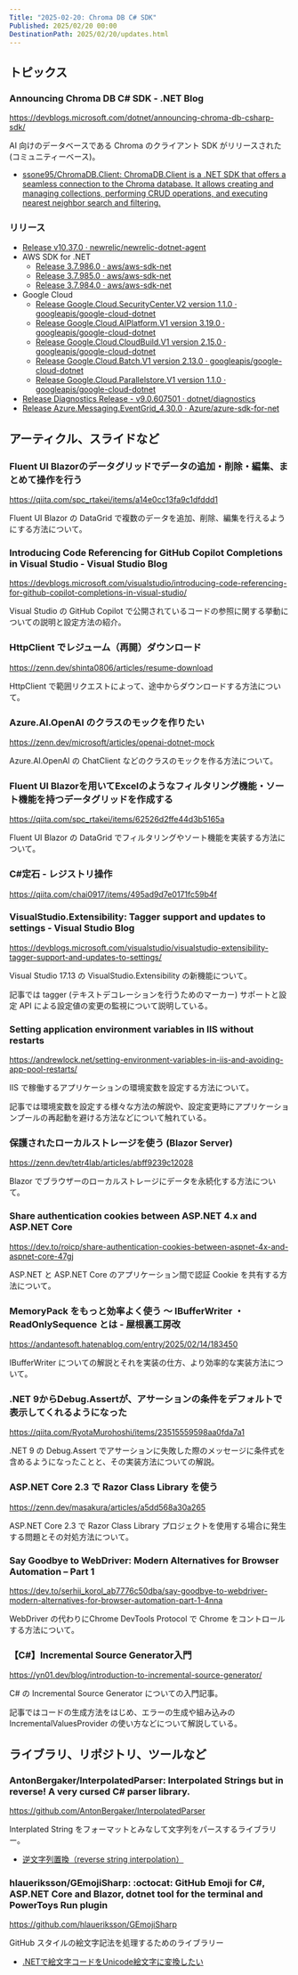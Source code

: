 ```yaml
---
Title: "2025-02-20: Chroma DB C# SDK"
Published: 2025/02/20 00:00
DestinationPath: 2025/02/20/updates.html
---
```

<!--
# yyyy-MM-dd
## 主なトピックス
## ヘッドライン
## アーティクル、スライドなど
## ライブラリ、リポジトリ、ツールなど
## サイト、ドキュメントなど
### ツイート
## Deep Dive
-->

## トピックス

### Announcing Chroma DB C# SDK - .NET Blog
https://devblogs.microsoft.com/dotnet/announcing-chroma-db-csharp-sdk/

AI 向けのデータベースである Chroma のクライアント SDK がリリースされた (コミュニティーベース)。

- [ssone95/ChromaDB.Client: ChromaDB.Client is a .NET SDK that offers a seamless connection to the Chroma database. It allows creating and managing collections, performing CRUD operations, and executing nearest neighbor search and filtering.](https://github.com/ssone95/ChromaDB.Client)


### リリース

- [Release v10.37.0 · newrelic/newrelic-dotnet-agent](https://github.com/newrelic/newrelic-dotnet-agent/releases/tag/v10.37.0)
- AWS SDK for .NET
    - [Release 3.7.986.0 · aws/aws-sdk-net](https://github.com/aws/aws-sdk-net/releases/tag/3.7.986.0)
    - [Release 3.7.985.0 · aws/aws-sdk-net](https://github.com/aws/aws-sdk-net/releases/tag/3.7.985.0)
    - [Release 3.7.984.0 · aws/aws-sdk-net](https://github.com/aws/aws-sdk-net/releases/tag/3.7.984.0)
- Google Cloud
    - [Release Google.Cloud.SecurityCenter.V2 version 1.1.0 · googleapis/google-cloud-dotnet](https://github.com/googleapis/google-cloud-dotnet/releases/tag/Google.Cloud.SecurityCenter.V2-1.1.0)
    - [Release Google.Cloud.AIPlatform.V1 version 3.19.0 · googleapis/google-cloud-dotnet](https://github.com/googleapis/google-cloud-dotnet/releases/tag/Google.Cloud.AIPlatform.V1-3.19.0)
    - [Release Google.Cloud.CloudBuild.V1 version 2.15.0 · googleapis/google-cloud-dotnet](https://github.com/googleapis/google-cloud-dotnet/releases/tag/Google.Cloud.CloudBuild.V1-2.15.0)
    - [Release Google.Cloud.Batch.V1 version 2.13.0 · googleapis/google-cloud-dotnet](https://github.com/googleapis/google-cloud-dotnet/releases/tag/Google.Cloud.Batch.V1-2.13.0)
    - [Release Google.Cloud.Parallelstore.V1 version 1.1.0 · googleapis/google-cloud-dotnet](https://github.com/googleapis/google-cloud-dotnet/releases/tag/Google.Cloud.Parallelstore.V1-1.1.0)
- [Release Diagnostics Release - v9.0.607501 · dotnet/diagnostics](https://github.com/dotnet/diagnostics/releases/tag/v9.0.607501)
- [Release Azure.Messaging.EventGrid_4.30.0 · Azure/azure-sdk-for-net](https://github.com/Azure/azure-sdk-for-net/releases/tag/Azure.Messaging.EventGrid_4.30.0)


## アーティクル、スライドなど
### Fluent UI Blazorのデータグリッドでデータの追加・削除・編集、まとめて操作を行う
https://qiita.com/spc_rtakei/items/a14e0cc13fa9c1dfddd1

Fluent UI Blazor の DataGrid で複数のデータを追加、削除、編集を行えるようにする方法について。

### Introducing Code Referencing for GitHub Copilot Completions in Visual Studio - Visual Studio Blog
https://devblogs.microsoft.com/visualstudio/introducing-code-referencing-for-github-copilot-completions-in-visual-studio/

Visual Studio の GitHub Copilot で公開されているコードの参照に関する挙動についての説明と設定方法の紹介。

### HttpClient でレジューム（再開）ダウンロード
https://zenn.dev/shinta0806/articles/resume-download

HttpClient で範囲リクエストによって、途中からダウンロードする方法について。

### Azure.AI.OpenAI のクラスのモックを作りたい
https://zenn.dev/microsoft/articles/openai-dotnet-mock

Azure.AI.OpenAI の ChatClient などのクラスのモックを作る方法について。

### Fluent UI Blazorを用いてExcelのようなフィルタリング機能・ソート機能を持つデータグリッドを作成する
https://qiita.com/spc_rtakei/items/62526d2ffe44d3b5165a

Fluent UI Blazor の DataGrid でフィルタリングやソート機能を実装する方法について。

### C#定石 - レジストリ操作
https://qiita.com/chai0917/items/495ad9d7e0171fc59b4f



### VisualStudio.Extensibility: Tagger support and updates to settings - Visual Studio Blog
https://devblogs.microsoft.com/visualstudio/visualstudio-extensibility-tagger-support-and-updates-to-settings/

Visual Studio 17.13 の VisualStudio.Extensibility の新機能について。

記事では tagger (テキストデコレーションを行うためのマーカー) サポートと設定 API による設定値の変更の監視について説明している。

### Setting application environment variables in IIS without restarts
https://andrewlock.net/setting-environment-variables-in-iis-and-avoiding-app-pool-restarts/

IIS で稼働するアプリケーションの環境変数を設定する方法について。

記事では環境変数を設定する様々な方法の解説や、設定変更時にアプリケーションプールの再起動を避ける方法などについて触れている。

### 保護されたローカルストレージを使う (Blazor Server)
https://zenn.dev/tetr4lab/articles/abff9239c12028

Blazor でブラウザーのローカルストレージにデータを永続化する方法について。

### Share authentication cookies between ASP.NET 4.x and ASP.NET Core
https://dev.to/roicp/share-authentication-cookies-between-aspnet-4x-and-aspnet-core-47gj

ASP.NET と ASP.NET Core のアプリケーション間で認証 Cookie を共有する方法について。

### MemoryPack をもっと効率よく使う ～ IBufferWriter ・ ReadOnlySequence とは - 屋根裏工房改
https://andantesoft.hatenablog.com/entry/2025/02/14/183450

IBufferWriter についての解説とそれを実装の仕方、より効率的な実装方法について。

### .NET 9からDebug.Assertが、アサーションの条件をデフォルトで表示してくれるようになった
https://qiita.com/RyotaMurohoshi/items/23515559598aa0fda7a1

.NET 9 の Debug.Assert でアサーションに失敗した際のメッセージに条件式を含めるようになったことと、その実装方法についての解説。

### ASP.NET Core 2.3 で Razor Class Library を使う
https://zenn.dev/masakura/articles/a5dd568a30a265

ASP.NET Core 2.3 で Razor Class Library プロジェクトを使用する場合に発生する問題とその対処方法について。

### Say Goodbye to WebDriver: Modern Alternatives for Browser Automation – Part 1
https://dev.to/serhii_korol_ab7776c50dba/say-goodbye-to-webdriver-modern-alternatives-for-browser-automation-part-1-4nna

WebDriver の代わりにChrome DevTools Protocol で Chrome をコントロールする方法について。

### 【C#】Incremental Source Generator入門
https://yn01.dev/blog/introduction-to-incremental-source-generator/

C# の Incremental Source Generator についての入門記事。

記事ではコードの生成方法をはじめ、エラーの生成や組み込みの IncrementalValuesProvider の使い方などについて解説している。

## ライブラリ、リポジトリ、ツールなど

### AntonBergaker/InterpolatedParser: Interpolated Strings but in reverse! A very cursed C# parser library.
https://github.com/AntonBergaker/InterpolatedParser

Interplated String をフォーマットとみなして文字列をパースするライブラリー。

- [逆文字列置換（reverse string interpolation）](https://qiita.com/h084/items/8f8100383616f26c6445)

### hlaueriksson/GEmojiSharp: :octocat: GitHub Emoji for C#, ASP.NET Core and Blazor, dotnet tool for the terminal and PowerToys Run plugin
https://github.com/hlaueriksson/GEmojiSharp

GitHub スタイルの絵文字記法を処理するためのライブラリー

- [.NETで絵文字コードをUnicode絵文字に変換したい](https://qiita.com/omt_teruki/items/74bfded6b238a6c53499)

